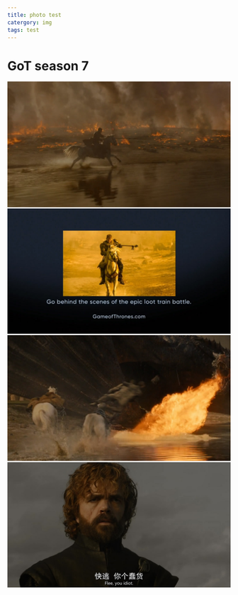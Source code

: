 ```yaml
---
title: photo test 
catergory: img
tags: test
---
```


# GoT season 7 
![](../markdownPhoto/snapshot20170807155750.jpg)
![](../markdownPhoto/snapshot20170807160045.jpg)
![](../markdownPhoto/snapshot20170807160229.jpg)
![](../markdownPhoto/snapshot20170807160326.jpg)